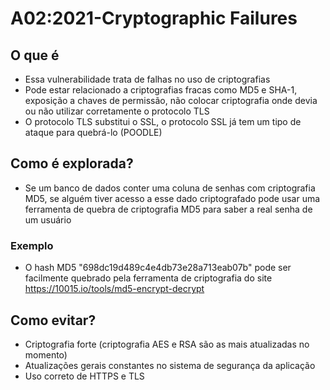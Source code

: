 # A02:2021-Cryptographic Failures
## O que é
- Essa vulnerabilidade trata de falhas no uso de criptografias<br>
- Pode estar relacionado a criptografias fracas como MD5 e SHA-1, exposição a chaves de permissão, não colocar criptografia onde devia ou não utilizar corretamente o protocolo TLS<br>
- O protocolo TLS substitui o SSL, o protocolo SSL já tem um tipo de ataque para quebrá-lo (POODLE)<br>
## Como é explorada?
- Se um banco de dados conter uma coluna de senhas com criptografia MD5, se alguém tiver acesso a esse dado criptografado pode usar uma ferramenta de quebra de criptografia MD5 para saber a real senha de um usuário<br>
### Exemplo
- O hash MD5 "698dc19d489c4e4db73e28a713eab07b" pode ser facilmente quebrado pela ferramenta de criptografia do site https://10015.io/tools/md5-encrypt-decrypt<br>
## Como evitar?
- Criptografia forte (criptografia AES e RSA são as mais atualizadas no momento)<br>
- Atualizações gerais constantes no sistema de segurança da aplicação<br>
- Uso correto de HTTPS e TLS<br>
